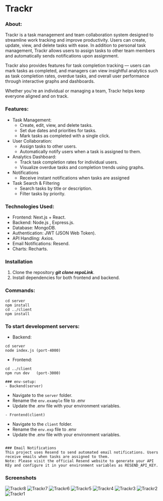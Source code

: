 # Trackr
### About: 
Trackr is a task management and team collaboration system designed to streamline work tracking and improve productivity. Users can create, update, view, and delete tasks with ease. In addition to personal task management, Trackr allows users to assign tasks to other team members and automatically sends notifications upon assignment.

Trackr also provides features for task completion tracking — users can mark tasks as completed, and managers can view insightful analytics such as task completion rates, overdue tasks, and overall user performance through interactive graphs and dashboards.

Whether you're an individual or managing a team, Trackr helps keep everyone aligned and on track.

### Features:
- Task Management:
    - Create, edit, view, and delete tasks.
    - Set due dates and priorities for tasks.
    - Mark tasks as completed with a single click.
- User Collaboration:
    - Assign tasks to other users.
    - Automatically notify users when a task is assigned to them.
- Analytics Dashboard:
    - Track task completion rates for individual users.
    - Visualize overdue tasks and completion trends using graphs.
- Notifications
    - Receive instant notifications when tasks are assigned
- Task Search & Filtering
    - Search tasks by title or description.
    - Filter tasks by priority.

### Technologies Used:
- Frontend: Next.js + React.
- Backend: Node.js , Express.js.
- Database: MongoDB.
- Authentication: JWT (JSON Web Token).
- API Handling: Axios.
- Email Notifications: Resend.
- Charts: Recharts.

### Installation
1. Clone the repository ***git clone repoLink***.
2. Install dependencies for both frontend and backend.

### Commands:
```
cd server
npm install
cd ../client
npm install
```

### To start development servers:
- Backend:

```
cd server
node index.js (port-4000)
```
- Frontend:

```
cd ../client
npm run dev   (port-3000)
```

```
### env-setup:
- Backend(server)
``` 
- Navigate to the ```server``` folder.
- Rename the ```env.example``` file to .env
- Update the .env file with your environment variables.
```
- Frontend(client)
``` 
- Navigate to the ```client``` folder.
- Rename the ```env.exp``` file to .env
- Update the .env file with your environment variables.
```

### Email Notifications
This project uses Resend to send automated email notifications. Users receive emails when tasks are assigned to them.
Note: Please visit the official Resend website to generate your API KEy and configure it in your environment variables as RESEND_API_KEY.
```
### Screenshots
![Trackr8](https://github.com/user-attachments/assets/98ed1e03-a5c6-4364-9a1f-e0244e11c15a)
![Trackr7](https://github.com/user-attachments/assets/32c7da7c-7c3d-4ab7-973f-64c0457f0e49)
![Trackr6](https://github.com/user-attachments/assets/a81383fb-1b65-457f-b4db-3bf01d186b7f)
![Trackr5](https://github.com/user-attachments/assets/9601f110-c3fe-4569-be59-923ef9034822)
![Trackr4](https://github.com/user-attachments/assets/ccec0fcc-1818-4bcb-8e8d-de6d5cd7864e)
![Trackr3](https://github.com/user-attachments/assets/cb70b9c3-4981-4936-9315-36ab4decfd7d)
![Trackr2](https://github.com/user-attachments/assets/10940f84-8105-4d1a-88d7-0b084daae747)
![Trackr1](https://github.com/user-attachments/assets/b435bd0e-7c04-4158-b282-36137c572b9f)

